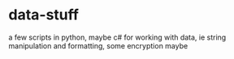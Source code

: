 # data-stuff
a few scripts in python, maybe c# for working with data, ie string manipulation and formatting, some encryption maybe
